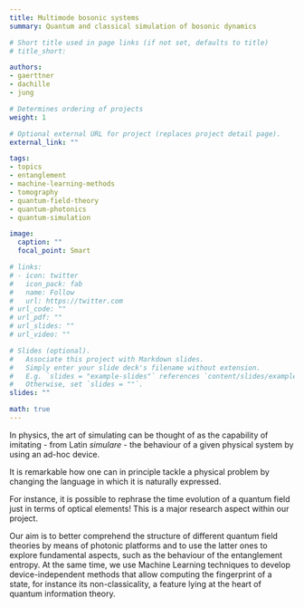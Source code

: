 ```yaml
---
title: Multimode bosonic systems
summary: Quantum and classical simulation of bosonic dynamics

# Short title used in page links (if not set, defaults to title)
# title_short:

authors:
- gaerttner
- dachille
- jung

# Determines ordering of projects
weight: 1

# Optional external URL for project (replaces project detail page).
external_link: ""

tags:
- topics
- entanglement
- machine-learning-methods
- tomography
- quantum-field-theory
- quantum-photonics
- quantum-simulation

image:
  caption: ""
  focal_point: Smart

# links:
# - icon: twitter
#   icon_pack: fab
#   name: Follow
#   url: https://twitter.com
# url_code: ""
# url_pdf: ""
# url_slides: ""
# url_video: ""

# Slides (optional).
#   Associate this project with Markdown slides.
#   Simply enter your slide deck's filename without extension.
#   E.g. `slides = "example-slides"` references `content/slides/example-slides.md`.
#   Otherwise, set `slides = ""`.
slides: ""

math: true
---
```


In physics, the art of simulating can be thought of as the capability of imitating - from Latin *simulare* - the behaviour of a given physical system by using an ad-hoc device.

It is remarkable how one can in principle tackle a physical problem by changing the language in which it is naturally expressed.

For instance, it is possible to rephrase the time evolution of a quantum field just in terms of optical elements! This is a major research aspect within our project.

Our aim is to better comprehend the structure of different quantum field theories by means of photonic platforms and to use the latter ones to explore fundamental aspects, such as the behaviour of the entanglement entropy. At the same time, we use Machine Learning techniques to develop device-independent methods that allow computing the fingerprint of a state, for instance its non-classicality, a feature lying at the heart of quantum information theory.

